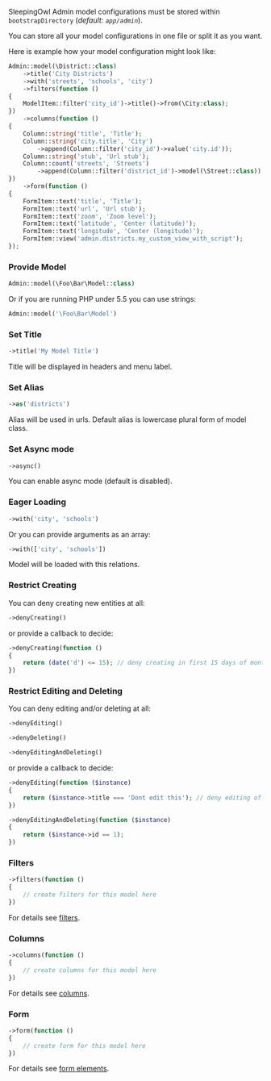 SleepingOwl Admin model configurations must be stored within `bootstrapDirectory` (*default: `app/admin`*).

You can store all your model configurations in one file or split it as you want.

Here is example how your model configuration might look like:

```php
Admin::model(\District::class)
	->title('City Districts')
	->with('streets', 'schools', 'city')
	->filters(function ()
{
	ModelItem::filter('city_id')->title()->from(\City:class);
})
	->columns(function ()
{
	Column::string('title', 'Title');
	Column::string('city.title', 'City')
		->append(Column::filter('city_id')->value('city.id'));
	Column::string('stub', 'Url stub');
	Column::count('streets', 'Streets')
		->append(Column::filter('district_id')->model(\Street::class));
})
	->form(function ()
{
	FormItem::text('title', 'Title');
	FormItem::text('url', 'Url stub');
	FormItem::text('zoom', 'Zoom level');
	FormItem::text('latitude', 'Center (latitude)');
	FormItem::text('longitude', 'Center (longitude)');
	FormItem::view('admin.districts.my_custom_view_with_script');
});
```

### Provide Model

```php
Admin::model(\Foo\Bar\Model::class)
```

Or if you are running PHP under 5.5 you can use strings:

```php
Admin::model('\Foo\Bar\Model')
```

### Set Title

```php
->title('My Model Title')
```

Title will be displayed in headers and menu label.

### Set Alias

```php
->as('districts')
```

Alias will be used in urls. Default alias is lowercase plural form of model class.

### Set Async mode

```php
->async()
```

You can enable async mode (default is disabled).

### Eager Loading

```php
->with('city', 'schools')
```

Or you can provide arguments as an array:

```php
->with(['city', 'schools'])
```

Model will be loaded with this relations.

### Restrict Creating

You can deny creating new entities at all:

```php
->denyCreating()
```

or provide a callback to decide:

```php
->denyCreating(function ()
{
	return (date('d') <= 15); // deny creating in first 15 days of month
})
```

### Restrict Editing and Deleting

You can deny editing and/or deleting at all:

```php
->denyEditing()
```

```php
->denyDeleting()
```

```php
->denyEditingAndDeleting()
```

or provide a callback to decide:

```php
->denyEditing(function ($instance)
{
	return ($instance->title === 'Dont edit this'); // deny editing of entities by condition
})
```

```php
->denyEditingAndDeleting(function ($instance)
{
	return ($instance->id == 1);
})
```

### Filters

```php
->filters(function ()
{
	// create filters for this model here
})
```

For details see [filters](../Filters/Overview.html).

### Columns

```php
->columns(function ()
{
	// create columns for this model here
})
```

For details see [columns](../Columns/Overview.html).

### Form

```php
->form(function ()
{
	// create form for this model here
})
```

For details see [form elements](../Form_Elements/Overview.html).